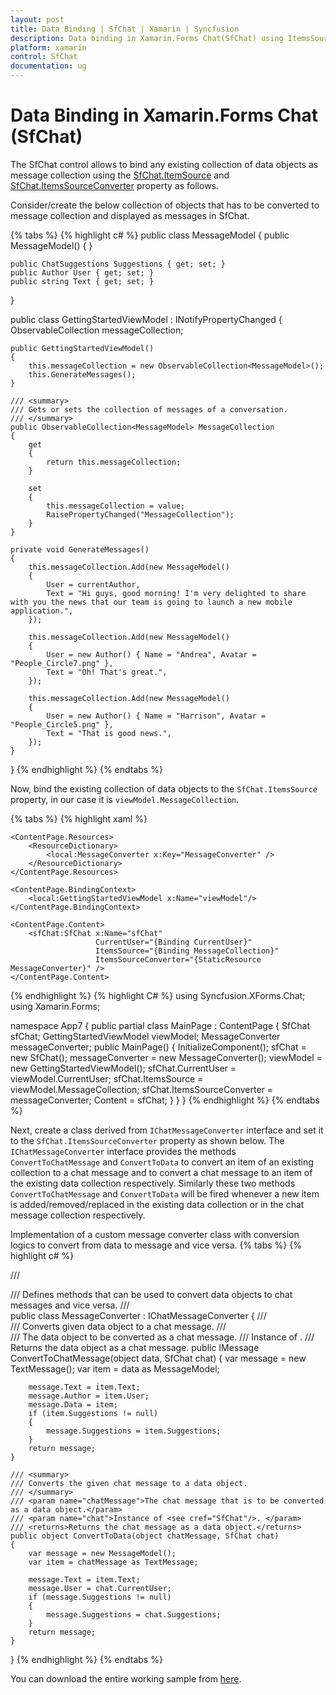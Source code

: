 ```yaml
---
layout: post
title: Data Binding | SfChat | Xamarin | Syncfusion
description: Data binding in Xamarin.Forms Chat(SfChat) using ItemsSource & ItemsSourceConverter property for using existing data collections as message collection in SfChat
platform: xamarin
control: SfChat
documentation: ug
---
```


# Data Binding in Xamarin.Forms Chat (SfChat)

The SfChat control allows to bind any existing collection of data objects as message collection using the [SfChat.ItemSource](https://help.syncfusion.com/cr/xamarin/Syncfusion.XForms.Chat.SfChat.html#Syncfusion_XForms_Chat_SfChat_ItemsSource) and [SfChat.ItemsSourceConverter](https://help.syncfusion.com/cr/xamarin/Syncfusion.XForms.Chat.SfChat.html#Syncfusion_XForms_Chat_SfChat_ItemsSourceConverter) property as follows.

Consider/create the below collection of objects that has to be converted to message collection and displayed as messages in SfChat.

{% tabs %}
{% highlight c# %}
public class MessageModel
{
    public MessageModel()
    {
    }

    public ChatSuggestions Suggestions { get; set; }
    public Author User { get; set; }
    public string Text { get; set; }
}

public class GettingStartedViewModel : INotifyPropertyChanged
{
    ObservableCollection<MessageModel> messageCollection;

    public GettingStartedViewModel()
    {
        this.messageCollection = new ObservableCollection<MessageModel>();
        this.GenerateMessages();
    }

    /// <summary>
    /// Gets or sets the collection of messages of a conversation.
    /// </summary>
    public ObservableCollection<MessageModel> MessageCollection
    {
        get
        {
            return this.messageCollection;
        }

        set
        {
            this.messageCollection = value;
            RaisePropertyChanged("MessageCollection");
        }
    }

    private void GenerateMessages()
    {
        this.messageCollection.Add(new MessageModel()
        {
            User = currentAuthor,
            Text = "Hi guys, good morning! I'm very delighted to share with you the news that our team is going to launch a new mobile application.",
        });

        this.messageCollection.Add(new MessageModel()
        {
            User = new Author() { Name = "Andrea", Avatar = "People_Circle7.png" },
            Text = "Oh! That's great.",
        });

        this.messageCollection.Add(new MessageModel()
        {
            User = new Author() { Name = "Harrison", Avatar = "People_Circle5.png" },
            Text = "That is good news.",
        });
    }
}
{% endhighlight %}
{% endtabs %}

Now, bind the existing collection of data objects to the `SfChat.ItemsSource` property, in our case it is `viewModel.MessageCollection`. 

{% tabs %}
{% highlight xaml %}
<?xml version="1.0" encoding="utf-8" ?>
<ContentPage xmlns="http://xamarin.com/schemas/2014/forms"
             xmlns:x="http://schemas.microsoft.com/winfx/2009/xaml"
             xmlns:local="clr-namespace:App7"                   
             xmlns:sfChat="clr-namespace:Syncfusion.XForms.Chat;assembly=Syncfusion.SfChat.XForms"
             x:Class="App7.MainPage">

    <ContentPage.Resources>
        <ResourceDictionary>
            <local:MessageConverter x:Key="MessageConverter" />
        </ResourceDictionary>
    </ContentPage.Resources>

    <ContentPage.BindingContext>
        <local:GettingStartedViewModel x:Name="viewModel"/>
    </ContentPage.BindingContext>

    <ContentPage.Content>
        <sfChat:SfChat x:Name="sfChat" 
                       CurrentUser="{Binding CurrentUser}"                                                    
                       ItemsSource="{Binding MessageCollection}"  
                       ItemsSourceConverter="{StaticResource MessageConverter}" />
    </ContentPage.Content>
</ContentPage>

{% endhighlight %}
{% highlight C# %}
using Syncfusion.XForms.Chat;
using Xamarin.Forms;

namespace App7
{
    public partial class MainPage : ContentPage
    {
        SfChat sfChat;
        GettingStartedViewModel viewModel;
        MessageConverter messageConverter;
        public MainPage()
        {
            InitializeComponent();
            sfChat = new SfChat();
            messageConverter = new MessageConverter();
            viewModel = new GettingStartedViewModel();
            sfChat.CurrentUser = viewModel.CurrentUser;
            sfChat.ItemsSource = viewModel.MessageCollection;
            sfChat.ItemsSourceConverter = messageConverter;
            Content = sfChat;
        }
    }
}
{% endhighlight %}
{% endtabs %}

Next, create a class derived from `IChatMessageConverter` interface and set it to the `SfChat.ItemsSourceConverter` property as shown below. The `IChatMessageConverter` interface provides the methods `ConvertToChatMessage` and `ConvertToData` to convert an item of an existing collection to a chat message and to convert a chat message to an item of the existing data collection respectively. Similarly these two methods `ConvertToChatMessage` and `ConvertToData` will be fired whenever a new item is added/removed/replaced in the existing data collection or in the chat message collection respectively.

Implementation of a custom message converter class with conversion logics to convert from data to message and vice versa.
{% tabs %}
{% highlight c# %}

/// <summary>
/// Defines methods that can be used to convert data objects to chat messages and vice versa.
/// </summary>
public class MessageConverter : IChatMessageConverter
{
    /// <summary>
    /// Converts given data object to a chat message.
    /// </summary>
    /// <param name="data">The data object to be converted as a chat message.</param>
    /// <param name="chat">Instance of <see cref="SfChat"/>. </param>
    /// <returns>Returns the data object as a chat message.</returns>
    public IMessage ConvertToChatMessage(object data, SfChat chat)
    {
        var message = new TextMessage();
        var item = data as MessageModel;

        message.Text = item.Text;
        message.Author = item.User;
        message.Data = item;
        if (item.Suggestions != null)
        {
            message.Suggestions = item.Suggestions;
        }
        return message;
    }

    /// <summary>
    /// Converts the given chat message to a data object.
    /// </summary>
    /// <param name="chatMessage">The chat message that is to be converted as a data object.</param>
    /// <param name="chat">Instance of <see cref="SfChat"/>. </param>
    /// <returns>Returns the chat message as a data object.</returns>
    public object ConvertToData(object chatMessage, SfChat chat)
    {
        var message = new MessageModel();
        var item = chatMessage as TextMessage;

        message.Text = item.Text;
        message.User = chat.CurrentUser;
        if (message.Suggestions != null)
        {
            message.Suggestions = chat.Suggestions;
        }
        return message;
    }
}
{% endhighlight %}
{% endtabs %}

You can download the entire working sample from [here](https://github.com/SyncfusionExamples/How-to-convert-data-objects-to-messages-in-MVVM-in-Xamarin.Forms-chat-SfChat-).
